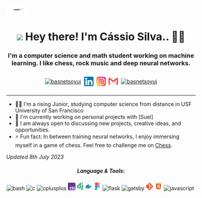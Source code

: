 <img src="https://raw.githubusercontent.com/CASIO008/CASIO008/main/Assets/images/git_profile.png" width="55rem" height="25rem">

<h1 align="center"><img src="https://raw.githubusercontent.com/CASIO008/CASIO008/main/Assets/images/waving.gif" width="30px"/> Hey there! I'm Cássio Silva.. 👨‍💻</h1>

<h3 align="center">I'm a computer science and math student working on machine learning. I like chess, rock music and deep neural networks.</h3>

<p></p>


<p align="center" style="padding: 10px;"><a href="https://twitter.com/basnetsoyuj" target="blank"><img align="center" src="assets/images/logos/twitter.svg" alt="basnetsoyuj" width="25" /></a>&nbsp;&nbsp;<a href="https://linkedin.com/in/basnetsoyuj" target="blank"><img align="center" src="assets/images/logos/linkedin.svg" alt="basnetsoyuj" width="25" /></a>&nbsp;&nbsp;<a href="https://instagram.com/basnetsoyuj" target="blank"><img align="center" src="assets/images/logos/instagram.svg" alt="basnetsoyuj" width="25" /></a>&nbsp;&nbsp;<a href="mailto:bsoyuj@gmail.com"><img align="center" src="assets/images/logos/gmail.svg" alt="basnetsoyuj" width="25" /></a>&nbsp;&nbsp;<a href="https://soyuj.com" ><img align="center" src="assets/images/logos/world-wide-web.svg" alt="basnetsoyuj" width="25" /></a></p>

<hr />

- 🧑‍🎓 I'm a rising Junior, studying computer science from distance in USF University of San Francisco 
- 🔭 I'm currently working on personal projects with [Suel]
- 👯 I am always open to discussing new projects, creative ideas, and opportunities.
- ⚡ Fun fact: In between training neural networks, I enjoy immersing myself in a game of chess. Feel free to challenge me on <a href="https://chess.com/member/jxdho" target="_blank">Chess<a>.

*Updated 8th July 2023*


<h5 align="center">Language & Tools:</h5>
<p align="center"><img height="20" src="assets/images/logos/bash.svg" alt="bash" title="bash"/> <img height="20" src="assets/images/logos/c.svg" alt="c" title="c" /> <img height="20" src="assets/images/logos/cpp.svg" alt="cplusplus" title="cplusplus" /> <img height="20" src="assets/images/logos/css.svg" alt="css3" title="css3" /> <img height="20" src="assets/images/logos/django.svg" alt="django" title="django" /> <img height="20" src="assets/images/logos/docker.svg" alt="docker" title="docker" /> <img height="20" src="assets/images/logos/figma.svg" alt="figma" title="figma" /> <img height="20" src="assets/images/logos/flask.svg" alt="flask" title="flask"/> <img height="20" src="assets/images/logos/gatsby.svg" alt="gatsby" title="gatsby" /> <img height="20" src="assets/images/logos/git.svg" alt="git" title="git" /> <img height="20" src="assets/images/logos/html.svg" alt="html5" title="html5" /> <img height="20" src="assets/images/logos/javascript.svg" alt="javascript" title="javascript" /> <img

